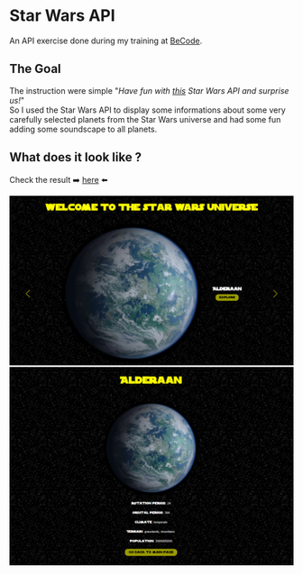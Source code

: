 # Star Wars API

An API exercise done during my training at [BeCode](https://becode.org/all-trainings/pedagogical-framework-junior-developer/).

## The Goal

The instruction were simple "*Have fun with [this](https://swapi.dev/documentation) Star Wars API and surprise us!*"  
So I used the Star Wars API to display some informations about some very carefully selected planets from the Star Wars universe and had some fun adding some soundscape to all planets.

## What does it look like ?

Check the result ➡️ [here](https://dystrima.github.io/Star-Wars-API/) ⬅️

![](Result.PNG)
![](01.PNG)